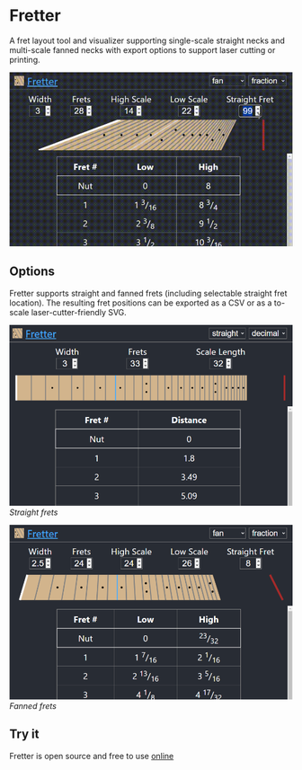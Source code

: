 # Fretter

A fret layout tool and visualizer supporting single-scale straight necks and multi-scale fanned necks with export options to support laser cutting or printing.

![Recording of the utility being used to design a fretted neck](fretter-in-use.gif)

## Options

Fretter supports straight and fanned frets (including selectable straight fret location). The resulting fret positions can be exported as a CSV or as a to-scale laser-cutter-friendly SVG.

![Image of straight bass neck being designed with Fretter](straight.png)
_Straight frets_

![Image of fanned guitar neck being designed with Fretter](fretter.png)
_Fanned frets_

## Try it

Fretter is open source and free to use [online](https://macflash.github.io/fretter)
